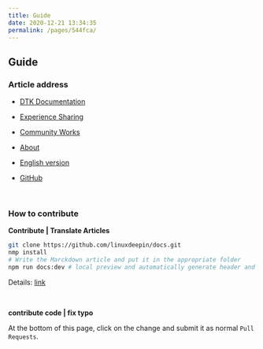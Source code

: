 ```yaml
---
title: Guide
date: 2020-12-21 13:34:35
permalink: /pages/544fca/
---
```

## Guide

### Article address

- [DTK Documentation](https://docs.deepin.org/pages/45e05f/) 
- [Experience Sharing](https://docs.deepin.org/pages/c15bcd/)

- [Community Works](https://docs.deepin.org/pages/6903df/)
- [About](https://docs.deepin.org/pages/3b5851/)

- [English version](https://docs.deepin.org/pages/ebde83/)
- [GitHub](https://github.com/linuxdeepin/docs)

<br>

### How to contribute

**Contribute | Translate Articles**

```bash
git clone https://github.com/linuxdeepin/docs.git
nmp install
# Write the Marckdown article and put it in the appropriate folder
npm run docs:dev # local preview and automatically generate header and permalink
```

Details: [link](https://docs.deepin.org/pages/8b6473/)

<br>

**contribute code | fix typo**

At the bottom of this page, click on the change and submit it as normal ``Pull Requests``.

